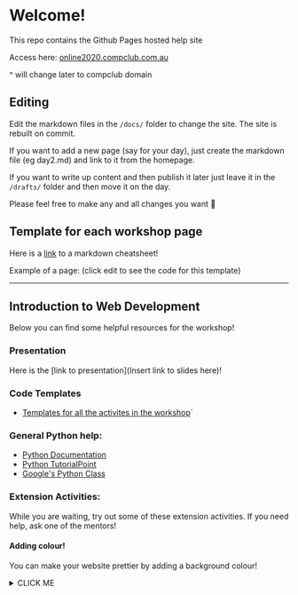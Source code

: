 # Welcome!
This repo contains the Github Pages hosted help site

Access here: [online2020.compclub.com.au](//online2020.compclub.com.au)

^ will change later to compclub domain 

## Editing

Edit the markdown files in the `/docs/` folder to change the site. The site is rebuilt on commit.

If you want to add a new page (say for your day), just create the markdown file (eg day2.md) and link to it from the homepage.

If you want to write up content and then publish it later just leave it in the `/drafts/` folder and then move it on the day.

Please feel free to make any and all changes you want :turtle:


## Template for each workshop page

Here is a [link](https://github.com/adam-p/markdown-here/wiki/Markdown-Cheatsheet) to a markdown cheatsheet!

Example of a page: (click edit to see the code for this template)

----------------------------------
## Introduction to Web Development

Below you can find some helpful resources for the workshop!
### Presentation
Here is the [link to presentation](Insert link to slides here)!

### Code Templates
* [Templates for all the activites in the workshop](/day2_templates)` 

### General Python help:
* [Python Documentation](https://docs.python.org/3/index.html)
* [Python TutorialPoint](https://www.tutorialspoint.com/python3/index.htm)
* [Google's Python Class](https://developers.google.com/edu/python/)

### Extension Activities:
While you are waiting, try out some of these extension activities. If you need help, ask one of the mentors!

#### Adding colour!
You can make your website prettier by adding a background colour!
<details><summary>CLICK ME</summary>
<p>

```css
body{
  background-color: red;
}
```

</p>
</details>
